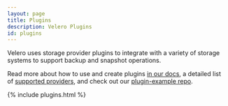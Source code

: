 ```yaml
---
layout: page
title: Plugins
description: Velero Plugins
id: plugins
---
```


Velero uses storage provider plugins to integrate with a variety of storage systems to support backup and snapshot operations.

Read more about how to use and create plugins [in our docs][1], a detailed list of [supported providers][2], and check out our [plugin-example repo][3].

<div class="section section-background-{{ page.backgrounds.team }}">
  <div class="section-content">
    {% include plugins.html %}
  </div>
</div>

[1]: https://velero.io/docs
[2]: https://velero.io/docs/master/supported-providers/
[3]: https://github.com/vmware-tanzu/velero-plugin-example
